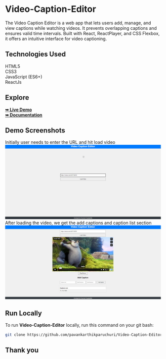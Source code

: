 # Video-Caption-Editor
The Video Caption Editor is a web app that lets users add, manage, and view captions while watching videos. It prevents overlapping captions and ensures valid time intervals. Built with React, ReactPlayer, and CSS Flexbox, it offers an intuitive interface for video captioning.

## Technologies Used

HTML5 <br>
CSS3<br>
JavaScript (ES6+)<br>
ReactJs

## Explore
<a href="https://video-caption-web-app.netlify.app/"><strong>➥ Live Demo</strong></a> <br>
<a href="https://drive.google.com/file/d/1iSzJGj6kHbRgyzOgMQMV9wd7NYwtFaiO/view?usp=sharing"><strong>➥ Documentation</strong></a>

## Demo Screenshots
Initially user needs to enter the URL and hit load video
<img width="1429" alt="Screenshot 2024-12-30 at 19 51 12 PM" src="https://github.com/pavankarthikparuchuri/Video-Caption-Editor/blob/main/video-caption-editor-landing-page.png">
After loading the video, we get the add captions and caption list section
<img width="1429" alt="Screenshot 2024-12-30 at 19 51 12 PM" src="https://github.com/pavankarthikparuchuri/Video-Caption-Editor/blob/main/video-caption-editor-main-page.png">

## Run Locally

To run **Video-Caption-Editor** locally, run this command on your git bash:

```bash
git clone https://github.com/pavankarthikparuchuri/Video-Caption-Editor.git
```
## Thank you
